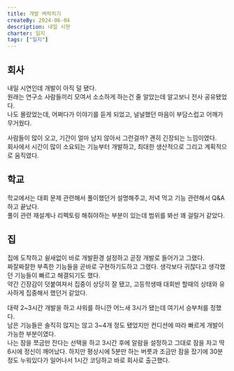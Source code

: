 ```yaml
---
title: 개발 벼락치기
createBy: 2024-06-04
description: 내일 시현
charter: 일지
tags: ["일지"]
---
```


## 회사

내일 시연인데 개발이 아직 덜 됐다.  
원래는 연구소 사람들끼리 모여서 소소하게 하는건 줄 알았는데 알고보니 전사 공유됐었다.  
나도 몰랐었는데, 어쩌다가 이야기를 듣게 되었고, 널널했던 마음이 부담스럽고 어깨가 무거웠다.

사람들이 많이 오고, 기간이 얼마 남지 않아서 그런걸까? 괜히 긴장되는 느낌이였다.  
회사에서 시간이 많이 소요되는 기능부터 개발하고, 최대한 생산적으로 그리고 계획적으로 움직였다.

## 학교

학교에서는 대회 문제 관련해서 풀이했던거 설명해주고, 저녁 먹고 기능 관련해서 Q&A 하고 끝났다.  
풀이 관련 재설계나 리펙토링 해줘야하는 부분이 있는데 범위를 봐선 꽤 걸릴거 같았다.

## 집

집에 도착하고 쉴새없이 바로 개발환경 설정하고 곧장 개발로 들어가고 그랬다.  
짜잘짜잘한 부족한 기능들을 곧바로 구현하기도하고 그랬다. 생각보다 귀찮다고 생각했던 기능들이 빠르고 해결되기도 했다.  
약간 긴장감이 덧붙여져서 집중이 상당히 잘 됐고, 고등학생때 대회반 할때의 상태와 유사하게 집중해서 했던거 같았다.

대략 2~3시간 개발을 하고 샤워를 하니깐 어느새 3시가 됐는데 여기서 승부처를 정했다.  
남은 기능들은 솔직히 많지는 않고 3~4개 정도 됐었지만 컨디션에 따라 빠르게 개발이 가능한 부분이였다.  
나는 잠을 쪼금만 잔다는 선택을 하고 3시간 후에 알람을 설정하고 그대로 잠을 자고 딱 6시에 정신이 깨어났다.
하지만 평상시에 5분만 하는 버릇과 조금만 잠을 잤기에 30분정도 누워있다가 일어나서 1시간 코딩하고 바로 회사로 출근했다.
